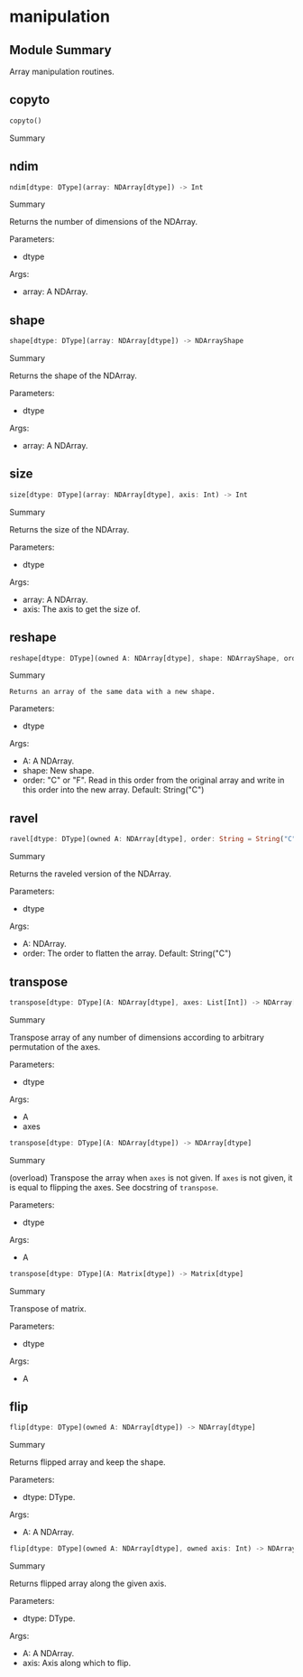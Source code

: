 



# manipulation

##  Module Summary
  
Array manipulation routines.
## copyto


```rust
copyto()
```  
Summary  
  
  

## ndim


```rust
ndim[dtype: DType](array: NDArray[dtype]) -> Int
```  
Summary  
  
Returns the number of dimensions of the NDArray.  
  
Parameters:  

- dtype
  
Args:  

- array: A NDArray.

## shape


```rust
shape[dtype: DType](array: NDArray[dtype]) -> NDArrayShape
```  
Summary  
  
Returns the shape of the NDArray.  
  
Parameters:  

- dtype
  
Args:  

- array: A NDArray.

## size


```rust
size[dtype: DType](array: NDArray[dtype], axis: Int) -> Int
```  
Summary  
  
Returns the size of the NDArray.  
  
Parameters:  

- dtype
  
Args:  

- array: A NDArray.
- axis: The axis to get the size of.

## reshape


```rust
reshape[dtype: DType](owned A: NDArray[dtype], shape: NDArrayShape, order: String = String("C")) -> NDArray[dtype]
```  
Summary  
  
    Returns an array of the same data with a new shape.  
  
Parameters:  

- dtype
  
Args:  

- A: A NDArray.
- shape: New shape.
- order: "C" or "F". Read in this order from the original array and write in this order into the new array. Default: String("C")

## ravel


```rust
ravel[dtype: DType](owned A: NDArray[dtype], order: String = String("C")) -> NDArray[dtype]
```  
Summary  
  
Returns the raveled version of the NDArray.  
  
Parameters:  

- dtype
  
Args:  

- A: NDArray.
- order: The order to flatten the array. Default: String("C")

## transpose


```rust
transpose[dtype: DType](A: NDArray[dtype], axes: List[Int]) -> NDArray[dtype]
```  
Summary  
  
Transpose array of any number of dimensions according to arbitrary permutation of the axes.  
  
Parameters:  

- dtype
  
Args:  

- A
- axes


```rust
transpose[dtype: DType](A: NDArray[dtype]) -> NDArray[dtype]
```  
Summary  
  
(overload) Transpose the array when `axes` is not given. If `axes` is not given, it is equal to flipping the axes. See docstring of `transpose`.  
  
Parameters:  

- dtype
  
Args:  

- A


```rust
transpose[dtype: DType](A: Matrix[dtype]) -> Matrix[dtype]
```  
Summary  
  
Transpose of matrix.  
  
Parameters:  

- dtype
  
Args:  

- A

## flip


```rust
flip[dtype: DType](owned A: NDArray[dtype]) -> NDArray[dtype]
```  
Summary  
  
Returns flipped array and keep the shape.  
  
Parameters:  

- dtype: DType.
  
Args:  

- A: A NDArray.


```rust
flip[dtype: DType](owned A: NDArray[dtype], owned axis: Int) -> NDArray[dtype]
```  
Summary  
  
Returns flipped array along the given axis.  
  
Parameters:  

- dtype: DType.
  
Args:  

- A: A NDArray.
- axis: Axis along which to flip.
